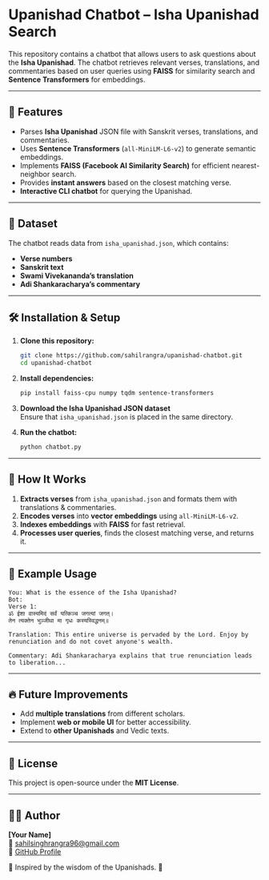 # Upanishad Chatbot – Isha Upanishad Search  
This repository contains a chatbot that allows users to ask questions about the **Isha Upanishad**. The chatbot retrieves relevant verses, translations, and commentaries based on user queries using **FAISS** for similarity search and **Sentence Transformers** for embeddings.

---

## 🚀 Features
- Parses **Isha Upanishad** JSON file with Sanskrit verses, translations, and commentaries.
- Uses **Sentence Transformers** (`all-MiniLM-L6-v2`) to generate semantic embeddings.
- Implements **FAISS (Facebook AI Similarity Search)** for efficient nearest-neighbor search.
- Provides **instant answers** based on the closest matching verse.
- **Interactive CLI chatbot** for querying the Upanishad.

---

## 📂 Dataset
The chatbot reads data from `isha_upanishad.json`, which contains:
- **Verse numbers**  
- **Sanskrit text**  
- **Swami Vivekananda’s translation**  
- **Adi Shankaracharya’s commentary**  

---

## 🛠 Installation & Setup
1. **Clone this repository:**
   ```sh
   git clone https://github.com/sahilrangra/upanishad-chatbot.git
   cd upanishad-chatbot
   ```

2. **Install dependencies:**
   ```sh
   pip install faiss-cpu numpy tqdm sentence-transformers
   ```

3. **Download the Isha Upanishad JSON dataset**  
   Ensure that `isha_upanishad.json` is placed in the same directory.

4. **Run the chatbot:**
   ```sh
   python chatbot.py
   ```

---

## 🧠 How It Works
1. **Extracts verses** from `isha_upanishad.json` and formats them with translations & commentaries.
2. **Encodes verses** into **vector embeddings** using `all-MiniLM-L6-v2`.
3. **Indexes embeddings** with **FAISS** for fast retrieval.
4. **Processes user queries**, finds the closest matching verse, and returns it.

---

## 📝 Example Usage
```
You: What is the essence of the Isha Upanishad?
Bot:
Verse 1:
ॐ ईशा वास्यमिदं सर्वं यत्किञ्च जगत्यां जगत्।
तेन त्यक्तेन भुञ्जीथा मा गृधः कस्यस्विद्धनम्॥

Translation: This entire universe is pervaded by the Lord. Enjoy by renunciation and do not covet anyone's wealth.

Commentary: Adi Shankaracharya explains that true renunciation leads to liberation...
```

---

## 🔥 Future Improvements
- Add **multiple translations** from different scholars.
- Implement **web or mobile UI** for better accessibility.
- Extend to **other Upanishads** and Vedic texts.

---

## 📜 License
This project is open-source under the **MIT License**.

---

## 👨‍💻 Author
**[Your Name]**  
📧 sahilsinghrangra96@gmail.com  
🔗 [GitHub Profile](https://github.com/sahilrangra)  

🙏 Inspired by the wisdom of the Upanishads. 🚀
